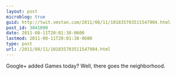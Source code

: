 ```yaml
---
layout: post
microblog: true
guid: http://twit.vmstan.com/2011/08/11/101835703511547904.html
post_id: 3041090
date: 2011-08-11T20:01:38-0600
lastmod: 2011-08-11T20:01:38-0600
type: post
url: /2011/08/11/101835703511547904.html
---
```

Google+ added Games today? Well, there goes the neighborhood.
